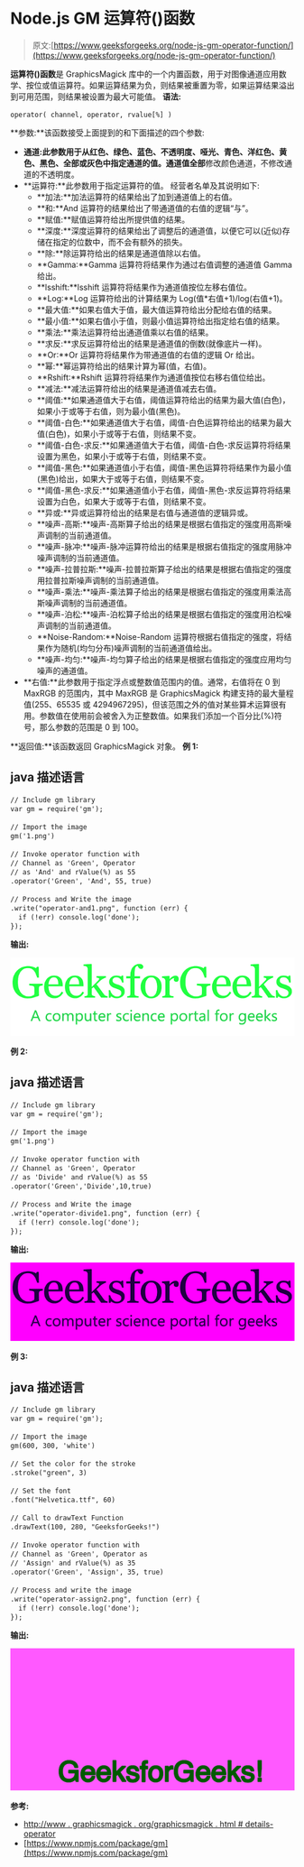 # Node.js GM 运算符()函数

> 原文:[https://www.geeksforgeeks.org/node-js-gm-operator-function/](https://www.geeksforgeeks.org/node-js-gm-operator-function/)

**运算符()函数**是 GraphicsMagick 库中的一个内置函数，用于对图像通道应用数学、按位或值运算符。如果运算结果为负，则结果被重置为零，如果运算结果溢出到可用范围，则结果被设置为最大可能值。
**语法:**

```
operator( channel, operator, rvalue[%] )
```

**参数:**该函数接受上面提到的和下面描述的四个参数:

*   **通道:**此参数用于从红色、绿色、蓝色、不透明度、哑光、青色、洋红色、黄色、黑色、全部或灰色中指定通道的值。通道值**全部**修改颜色通道，不修改通道的不透明度。
*   **运算符:**此参数用于指定运算符的值。
    经营者名单及其说明如下:
    *   **加法:**加法运算符的结果给出了加到通道值上的右值。
    *   **和:**And 运算符的结果给出了带通道值的右值的逻辑“与”。
    *   **赋值:**赋值运算符给出所提供值的结果。
    *   **深度:**深度运算符的结果给出了调整后的通道值，以便它可以(近似)存储在指定的位数中，而不会有额外的损失。
    *   **除:**除运算符给出的结果是通道值除以右值。
    *   **Gamma:**Gamma 运算符将结果作为通过右值调整的通道值 Gamma 给出。
    *   **lsshift:**lsshift 运算符将结果作为通道值按位左移右值位。
    *   **Log:**Log 运算符给出的计算结果为 Log(值*右值+1)/log(右值+1)。
    *   **最大值:**如果右值大于值，最大值运算符给出分配给右值的结果。
    *   **最小值:**如果右值小于值，则最小值运算符给出指定给右值的结果。
    *   **乘法:**乘法运算符给出通道值乘以右值的结果。
    *   **求反:**求反运算符给出的结果是通道值的倒数(就像底片一样)。
    *   **Or:**Or 运算符将结果作为带通道值的右值的逻辑 Or 给出。
    *   **幂:**幂运算符给出的结果计算为幂(值，右值)。
    *   **Rshift:**Rshift 运算符将结果作为通道值按位右移右值位给出。
    *   **减法:**减法运算符给出的结果是通道值减去右值。
    *   **阈值:**如果通道值大于右值，阈值运算符给出的结果为最大值(白色)，如果小于或等于右值，则为最小值(黑色)。
    *   **阈值-白色:**如果通道值大于右值，阈值-白色运算符给出的结果为最大值(白色)，如果小于或等于右值，则结果不变。
    *   **阈值-白色-求反:**如果通道值大于右值，阈值-白色-求反运算符将结果设置为黑色，如果小于或等于右值，则结果不变。
    *   **阈值-黑色:**如果通道值小于右值，阈值-黑色运算符将结果作为最小值(黑色)给出，如果大于或等于右值，则结果不变。
    *   **阈值-黑色-求反:**如果通道值小于右值，阈值-黑色-求反运算符将结果设置为白色，如果大于或等于右值，则结果不变。
    *   **异或:**异或运算符给出的结果是右值与通道值的逻辑异或。
    *   **噪声-高斯:**噪声-高斯算子给出的结果是根据右值指定的强度用高斯噪声调制的当前通道值。
    *   **噪声-脉冲:**噪声-脉冲运算符给出的结果是根据右值指定的强度用脉冲噪声调制的当前通道值。
    *   **噪声-拉普拉斯:**噪声-拉普拉斯算子给出的结果是根据右值指定的强度用拉普拉斯噪声调制的当前通道值。
    *   **噪声-乘法:**噪声-乘法算子给出的结果是根据右值指定的强度用乘法高斯噪声调制的当前通道值。
    *   **噪声-泊松:**噪声-泊松算子给出的结果是根据右值指定的强度用泊松噪声调制的当前通道值。
    *   **Noise-Random:**Noise-Random 运算符根据右值指定的强度，将结果作为随机(均匀分布)噪声调制的当前通道值给出。
    *   **噪声-均匀:**噪声-均匀算子给出的结果是根据右值指定的强度应用均匀噪声的通道值。
*   **右值:**此参数用于指定浮点或整数值范围内的值。通常，右值将在 0 到 MaxRGB 的范围内，其中 MaxRGB 是 GraphicsMagick 构建支持的最大量程值(255、65535 或 4294967295)，但该范围之外的值对某些算术运算很有用。参数值在使用前会被舍入为正整数值。如果我们添加一个百分比(%)符号，那么参数的范围是 0 到 100。

**返回值:**该函数返回 GraphicsMagick 对象。
**例 1:**

## java 描述语言

```
// Include gm library
var gm = require('gm');

// Import the image
gm('1.png')

// Invoke operator function with
// Channel as 'Green', Operator
// as 'And' and rValue(%) as 55
.operator('Green', 'And', 55, true)

// Process and Write the image
.write("operator-and1.png", function (err) {
  if (!err) console.log('done');
});
```

**输出:**

![](img/7f410d8aebd1de2015e5fdcdb10e1b75.png)

**例 2:**

## java 描述语言

```
// Include gm library
var gm = require('gm');

// Import the image
gm('1.png')

// Invoke operator function with
// Channel as 'Green', Operator
// as 'Divide' and rValue(%) as 55
.operator('Green','Divide',10,true)

// Process and Write the image
.write("operator-divide1.png", function (err) {
  if (!err) console.log('done');
});
```

**输出:**

![](img/873a9e8fb9c09054d5a7086dbc92b090.png)

**例 3:**

## java 描述语言

```
// Include gm library
var gm = require('gm');

// Import the image
gm(600, 300, 'white')

// Set the color for the stroke
.stroke("green", 3)

// Set the font 
.font("Helvetica.ttf", 60)

// Call to drawText Function
.drawText(100, 280, "GeeksforGeeks!")

// Invoke operator function with
// Channel as 'Green', Operator as
// 'Assign' and rValue(%) as 35
.operator('Green', 'Assign', 35, true)

// Process and write the image 
.write("operator-assign2.png", function (err) {
  if (!err) console.log('done');
});
```

**输出:**

![](img/0910e861d017da2565d8b2c3ba8b1d12.png)

**参考:**

*   [http://www . graphicsmagick . org/graphicsmagick . html # details-operator](http://www.graphicsmagick.org/GraphicsMagick.html#details-operator)
*   [https://www.npmjs.com/package/gm](https://www.npmjs.com/package/gm)